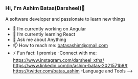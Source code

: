 ### Hi, I'm Ashim Batas(Darsheel)👋
A software developer and passionate to learn new things 

- 🔭 I’m currently working on Angular
- 🌱 I’m currently learning React
- 💬 Ask me about Anything
- 📫 How to reach me: batasashim@gmail.com
- ⚡ Fun fact: I promise 
-Connect with me: https://www.instagram.com/darsheel_xtha/
https://www.linkedin.com/in/ashim-batas-2021571b8/t
https://twitter.com/batas_ashim
-Language and Tools 
-->
